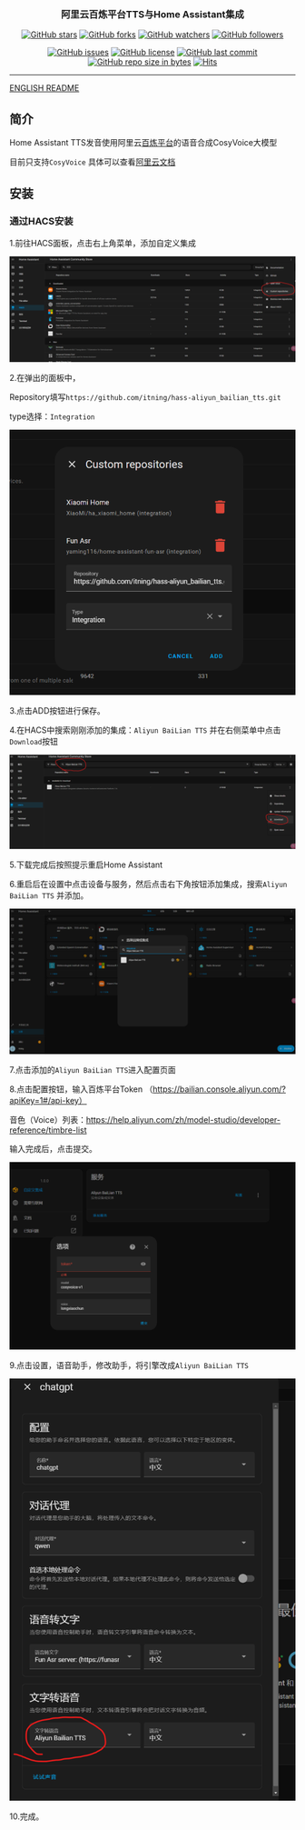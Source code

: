 <h3 align="center">阿里云百炼平台TTS与Home Assistant集成</h3>
<div align="center">

[![GitHub stars](https://img.shields.io/github/stars/itning/hass-aliyun_bailian_tts.svg?style=social&label=Stars)](https://github.com/itning/hass-aliyun_bailian_tts/stargazers)
[![GitHub forks](https://img.shields.io/github/forks/itning/hass-aliyun_bailian_tts.svg?style=social&label=Fork)](https://github.com/itning/hass-aliyun_bailian_tts/network/members)
[![GitHub watchers](https://img.shields.io/github/watchers/itning/hass-aliyun_bailian_tts.svg?style=social&label=Watch)](https://github.com/itning/hass-aliyun_bailian_tts/watchers)
[![GitHub followers](https://img.shields.io/github/followers/itning.svg?style=social&label=Follow)](https://github.com/itning?tab=followers)


</div>

<div align="center">

[![GitHub issues](https://img.shields.io/github/issues/itning/hass-aliyun_bailian_tts.svg)](https://github.com/itning/hass-aliyun_bailian_tts/issues)
[![GitHub license](https://img.shields.io/github/license/itning/hass-aliyun_bailian_tts.svg)](https://github.com/itning/hass-aliyun_bailian_tts/blob/master/LICENSE)
[![GitHub last commit](https://img.shields.io/github/last-commit/itning/hass-aliyun_bailian_tts.svg)](https://github.com/itning/hass-aliyun_bailian_tts/commits)
[![GitHub repo size in bytes](https://img.shields.io/github/repo-size/itning/hass-aliyun_bailian_tts.svg)](https://github.com/itning/hass-aliyun_bailian_tts)
[![Hits](https://hitcount.itning.com?u=itning&r=hass-aliyun_bailian_tts)](https://github.com/itning/hit-count)

</div>

---

[ENGLISH README](https://github.com/itning/hass-aliyun_bailian_tts/blob/main/README-en.md)

## 简介
Home Assistant TTS发音使用阿里云[百炼平台](https://bailian.console.aliyun.com/)的语音合成CosyVoice大模型

目前只支持`CosyVoice` 具体可以查看[阿里云文档](https://help.aliyun.com/zh/model-studio/developer-reference/cosyvoice-large-model-for-speech-synthesis/
)

## 安装

### 通过HACS安装

1.前往HACS面板，点击右上角菜单，添加自定义集成 

![](https://raw.githubusercontent.com/itning/hass-aliyun_bailian_tts/refs/heads/main/pic/1.png)

2.在弹出的面板中，

Repository填写`https://github.com/itning/hass-aliyun_bailian_tts.git`

type选择：`Integration` 

![](https://raw.githubusercontent.com/itning/hass-aliyun_bailian_tts/refs/heads/main/pic/2.png)

3.点击ADD按钮进行保存。

4.在HACS中搜索刚刚添加的集成：`Aliyun BaiLian TTS` 并在右侧菜单中点击`Download`按钮

![](https://raw.githubusercontent.com/itning/hass-aliyun_bailian_tts/refs/heads/main/pic/3.png)

5.下载完成后按照提示重启Home Assistant

6.重启后在设置中点击设备与服务，然后点击右下角按钮添加集成，搜索`Aliyun BaiLian TTS` 并添加。

![](https://raw.githubusercontent.com/itning/hass-aliyun_bailian_tts/refs/heads/main/pic/4.png)

7.点击添加的`Aliyun BaiLian TTS`进入配置页面

8.点击配置按钮，输入百炼平台Token （https://bailian.console.aliyun.com/?apiKey=1#/api-key）

音色（Voice）列表：https://help.aliyun.com/zh/model-studio/developer-reference/timbre-list

输入完成后，点击提交。

![](https://raw.githubusercontent.com/itning/hass-aliyun_bailian_tts/refs/heads/main/pic/5.png)

9.点击设置，语音助手，修改助手，将引擎改成`Aliyun BaiLian TTS`

![](https://raw.githubusercontent.com/itning/hass-aliyun_bailian_tts/refs/heads/main/pic/6.png)

10.完成。
